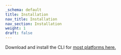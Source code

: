 ```yaml
---
_schema: default
title: Installation
nav_title: Installation
nav_section: Installation
weight: 1
draft: false
---
```

Download and install the CLI for <a href="https://diode.io/download/#cli" target="_blank" rel="noopener">most platforms here.</a>